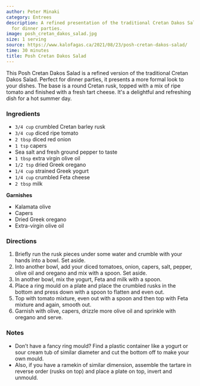 ```yaml
---
author: Peter Minaki
category: Entrees
description: A refined presentation of the traditional Cretan Dakos Salad, perfect
  for dinner parties.
image: posh_cretan_dakos_salad.jpg
size: 1 serving
source: https://www.kalofagas.ca/2021/08/23/posh-cretan-dakos-salad/
time: 30 minutes
title: Posh Cretan Dakos Salad
---
```


This Posh Cretan Dakos Salad is a refined version of the traditional Cretan Dakos Salad. Perfect for dinner parties, it presents a more formal look to your dishes. The base is a round Cretan rusk, topped with a mix of ripe tomato and finished with a fresh tart cheese. It's a delightful and refreshing dish for a hot summer day.

### Ingredients

* `3/4 cup` crumbled Cretan barley rusk
* `3/4 cup` diced ripe tomato
* `2 tbsp` diced red onion
* `1 tsp` capers
* Sea salt and fresh ground pepper to taste
* `1 tbsp` extra virgin olive oil
* `1/2 tsp` dried Greek oregano
* `1/4 cup` strained Greek yogurt
* `1/4 cup` crumbled Feta cheese
* `2 tbsp` milk

**Garnishes**
* Kalamata olive
* Capers
* Dried Greek oregano
* Extra-virgin olive oil

### Directions

1. Briefly run the rusk pieces under some water and crumble with your hands into a bowl. Set aside.
2. Into another bowl, add your diced tomatoes, onion, capers, salt, pepper, olive oil and oregano and mix with a spoon. Set aside.
3. In another bowl, mix the yogurt, Feta and milk with a spoon.
4. Place a ring mould on a plate and place the crumbled rusks in the bottom and press down with a spoon to flatten and even out.
5. Top with tomato mixture, even out with a spoon and then top with Feta mixture and again, smooth out.
6. Garnish with olive, capers, drizzle more olive oil and sprinkle with oregano and serve.

### Notes

* Don’t have a fancy ring mould? Find a plastic container like a yogurt or sour cream tub of similar diameter and cut the bottom off to make your own mould.
* Also, if you have a ramekin of similar dimension, assemble the tartare in reverse order (rusks on top) and place a plate on top, invert and unmould.